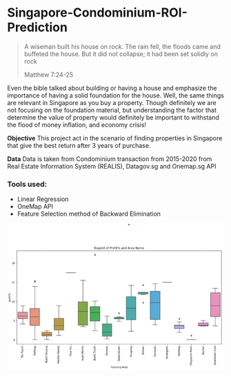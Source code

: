 # Singapore-Condominium-ROI-Prediction

> A wiseman built his house on rock. The rain fell, the floods came and buffeted the house. But it did not collapse; it had been set solidly on rock
>
> Matthew 7:24-25

Even the bible talked about building or having a house and emphasize the importance of having a solid foundation for the house. Well, the same things are relevant in Singapore as you buy a property. Though definitely we are not focusing on the foundation material, but understanding the factor that determine the value of property would definitely be important to withstand the flood of money inflation, and economy crisis!

**Objective** This project act in the scenario of finding properties in Singapore that give the best return after 3 years of purchase.

**Data** Data is taken from Condominium transaction from 2015-2020 from Real Estate Information System (REALIS), Datagov.sg and Onemap.sg API 

### Tools used:

- Linear Regression
- OneMap API 
- Feature Selection method of Backward Elimination

![profitBoxplot.jpg](/f1_profit_boxplot.jpg)

